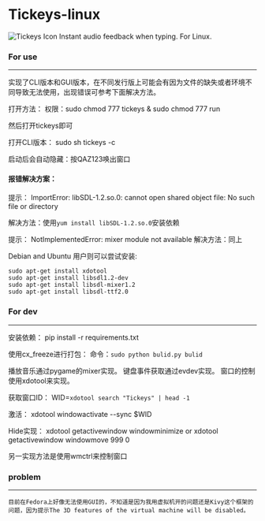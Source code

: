 # Tickeys-linux
![Tickeys Icon](http://ww1.sinaimg.cn/large/8cc88963gw1er08h49mp5j203k03kdfx.jpg)
Instant audio feedback when typing. For Linux. 

### For use
___

实现了CLI版本和GUI版本，在不同发行版上可能会有因为文件的缺失或者环境不同导致无法使用，出现错误可参考下面解决方法。

打开方法：
权限：sudo chmod 777 tickeys & sudo chmod 777 run

然后打开tickeys即可

打开CLI版本： sudo sh tickeys -c

启动后会自动隐藏：按QAZ123唤出窗口


#### 报错解决方案：

提示：
ImportError: libSDL-1.2.so.0: cannot open shared object file: No such file or directory

解决方法：使用`yum install libSDL-1.2.so.0`安装依赖

提示：
NotImplementedError: mixer module not available
解决方法：同上


Debian and Ubuntu 用户则可以尝试安装:

    sudo apt-get install xdotool 
    sudo apt-get install libsdl1.2-dev
    sudo apt-get install libsdl-mixer1.2
    sudo apt-get install libsdl-ttf2.0

### For dev
___

安装依赖：
pip install -r requirements.txt

使用cx_freeze进行打包：
命令：`sudo python bulid.py bulid`

播放音乐通过pygame的mixer实现。
键盘事件获取通过evdev实现。
窗口的控制使用xdotool来实现。

获取窗口ID：
WID=`xdotool search "Tickeys" | head -1`

激活：
xdotool windowactivate --sync $WID

Hide实现：
xdotool getactivewindow windowminimize
or
xdotool getactivewindow windowmove 999 0

另一实现方法是使用wmctrl来控制窗口

### problem

___

    目前在Fedora上好像无法使用GUI的，不知道是因为我用虚拟机开的问题还是Kivy这个框架的问题，因为提示The 3D features of the virtual machine will be disabled。
